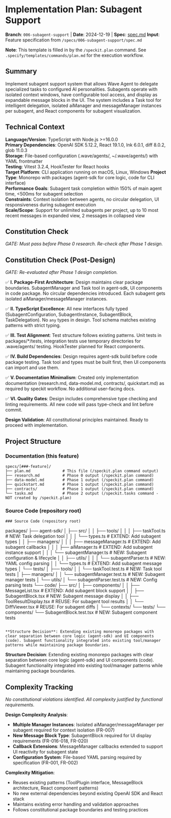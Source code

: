 # Implementation Plan: Subagent Support

**Branch**: `006-subagent-support` | **Date**: 2024-12-19 | **Spec**: [spec.md](./spec.md)
**Input**: Feature specification from `/specs/006-subagent-support/spec.md`

**Note**: This template is filled in by the `/speckit.plan` command. See `.specify/templates/commands/plan.md` for the execution workflow.

## Summary

Implement subagent support system that allows Wave Agent to delegate specialized tasks to configured AI personalities. Subagents operate with isolated context windows, have configurable tool access, and display as expandable message blocks in the UI. The system includes a Task tool for intelligent delegation, isolated aiManager and messageManager instances per subagent, and React components for subagent visualization.

## Technical Context

<!--
  ACTION REQUIRED: Replace the content in this section with the technical details
  for the project. The structure here is presented in advisory capacity to guide
  the iteration process.
-->

**Language/Version**: TypeScript with Node.js >=16.0.0  
**Primary Dependencies**: OpenAI SDK 5.12.2, React 19.1.0, Ink 6.0.1, diff 8.0.2, glob 11.0.3  
**Storage**: File-based configuration (.wave/agents/, ~/.wave/agents/) with YAML frontmatter  
**Testing**: Vitest 3.2.4, HookTester for React hooks  
**Target Platform**: CLI application running on macOS, Linux, Windows
**Project Type**: Monorepo with packages (agent-sdk for core logic, code for CLI interface)  
**Performance Goals**: Subagent task completion within 150% of main agent time, <500ms for subagent selection  
**Constraints**: Context isolation between agents, no circular delegation, UI responsiveness during subagent execution  
**Scale/Scope**: Support for unlimited subagents per project, up to 10 most recent messages in expanded view, 2 messages in collapsed view

## Constitution Check

*GATE: Must pass before Phase 0 research. Re-check after Phase 1 design.*

## Constitution Check (Post-Design)

*GATE: Re-evaluated after Phase 1 design completion.*

✅ **I. Package-First Architecture**: Design maintains clear package boundaries. SubagentManager and Task tool in agent-sdk, UI components in code package. No circular dependencies introduced. Each subagent gets isolated aiManager/messageManager instances.

✅ **II. TypeScript Excellence**: All new interfaces fully typed (SubagentConfiguration, SubagentInstance, SubagentBlock, TaskDelegation). No `any` types in design. Tool schema matches existing patterns with strict typing.

✅ **III. Test Alignment**: Test structure follows existing patterns. Unit tests in packages/*/tests, integration tests use temporary directories for .wave/agents/ testing. HookTester planned for React components.

✅ **IV. Build Dependencies**: Design requires agent-sdk build before code package testing. Task tool and types must be built first, then UI components can import and use them.

✅ **V. Documentation Minimalism**: Created only implementation documentation (research.md, data-model.md, contracts/, quickstart.md) as required by speckit workflow. No additional user-facing docs.

✅ **VI. Quality Gates**: Design includes comprehensive type checking and linting requirements. All new code will pass type-check and lint before commit.

**Design Validation**: All constitutional principles maintained. Ready to proceed with implementation.

## Project Structure

### Documentation (this feature)

```
specs/[###-feature]/
├── plan.md              # This file (/speckit.plan command output)
├── research.md          # Phase 0 output (/speckit.plan command)
├── data-model.md        # Phase 1 output (/speckit.plan command)
├── quickstart.md        # Phase 1 output (/speckit.plan command)
├── contracts/           # Phase 1 output (/speckit.plan command)
└── tasks.md             # Phase 2 output (/speckit.tasks command - NOT created by /speckit.plan)
```

### Source Code (repository root)
<!--
  ACTION REQUIRED: Replace the placeholder tree below with the concrete layout
  for this feature. Delete unused options and expand the chosen structure with
  real paths (e.g., apps/admin, packages/something). The delivered plan must
  not include Option labels.
-->

```
### Source Code (repository root)

```
packages/
├── agent-sdk/
│   ├── src/
│   │   ├── tools/
│   │   │   ├── taskTool.ts                    # NEW: Task delegation tool
│   │   │   └── types.ts                       # EXTEND: Add subagent types
│   │   ├── managers/
│   │   │   ├── messageManager.ts              # EXTEND: Add subagent callbacks
│   │   │   ├── aiManager.ts                   # EXTEND: Add subagent instance support
│   │   │   └── subagentManager.ts             # NEW: Subagent configuration & lifecycle
│   │   ├── utils/
│   │   │   └── subagentParser.ts             # NEW: YAML config parsing
│   │   └── types.ts                           # EXTEND: Add subagent message types
│   └── tests/
│       ├── tools/
│       │   └── taskTool.test.ts               # NEW: Task tool tests
│       ├── managers/
│       │   └── subagentManager.test.ts        # NEW: Subagent manager tests
│       └── utils/
│           └── subagentParser.test.ts         # NEW: Config parsing tests
└── code/
    ├── src/
    │   ├── components/
    │   │   ├── MessageList.tsx                # EXTEND: Add subagent block support
    │   │   ├── SubagentBlock.tsx              # NEW: Subagent message display
    │   │   ├── ToolResultDisplay.tsx          # REUSE: For subagent tool results
    │   │   └── DiffViewer.tsx                 # REUSE: For subagent diffs
    │   └── contexts/
    └── tests/
        └── components/
            └── SubagentBlock.test.tsx         # NEW: Subagent component tests
```

**Structure Decision**: Extending existing monorepo packages with clear separation between core logic (agent-sdk) and UI components (code). Subagent functionality integrated into existing tool/manager patterns while maintaining package boundaries.
```

**Structure Decision**: Extending existing monorepo packages with clear separation between core logic (agent-sdk) and UI components (code). Subagent functionality integrated into existing tool/manager patterns while maintaining package boundaries.

## Complexity Tracking

*No constitutional violations identified. All complexity justified by functional requirements.*

**Design Complexity Analysis**:
- **Multiple Manager Instances**: Isolated aiManager/messageManager per subagent required for context isolation (FR-007)
- **New Message Block Type**: SubagentBlock required for UI display requirements (FR-016-018, FR-020)
- **Callback Extensions**: MessageManager callbacks extended to support UI reactivity for subagent state
- **Configuration System**: File-based YAML parsing required by specification (FR-001, FR-002)

**Complexity Mitigation**:
- Reuses existing patterns (ToolPlugin interface, MessageBlock architecture, React component patterns)
- No new external dependencies beyond existing OpenAI SDK and React stack
- Maintains existing error handling and validation approaches
- Follows constitutional package boundaries and testing practices

